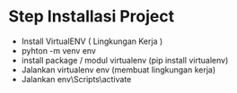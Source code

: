 # Step Installasi Project
 - Install VirtualENV ( Lingkungan Kerja )
 - pyhton -m venv env
 - install package / modul virtualenv (pip install virtualenv)
 - Jalankan virtualenv env (membuat lingkungan kerja)
 - Jalankan env\Scripts\activate